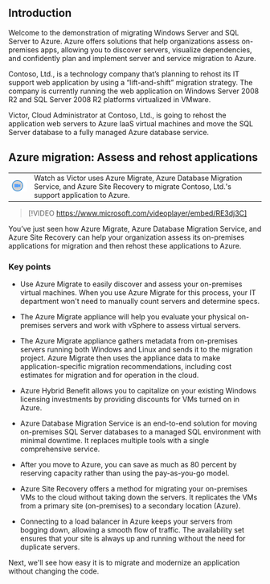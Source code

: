 ﻿## Introduction

Welcome to the demonstration of migrating Windows Server and SQL Server to Azure. Azure offers solutions that help organizations assess on-premises apps, allowing you to discover servers, visualize dependencies, and confidently plan and implement server and service migration to Azure.

Contoso, Ltd., is a technology company that’s planning to rehost its IT support web application by using a “lift-and-shift” migration strategy. The company is currently running the web application on Windows Server 2008 R2 and SQL Server 2008 R2 platforms virtualized in VMware.

Victor, Cloud Administrator at Contoso, Ltd., is going to rehost the application web servers to Azure IaaS virtual machines and move the SQL Server database to a fully managed Azure database service.

## Azure migration: Assess and rehost applications

|||
| :--- | :--- |
| ![Play video icon](../media/video-icon.png)| Watch as Victor uses Azure Migrate, Azure Database Migration Service, and Azure Site Recovery to migrate Contoso, Ltd.'s support application to Azure.|

>[!VIDEO https://www.microsoft.com/videoplayer/embed/RE3dj3C]

You’ve just seen how Azure Migrate, Azure Database Migration Service, and Azure Site Recovery can help your organization assess its on-premises applications for migration and then rehost these applications to Azure.

### Key points

- Use Azure Migrate to easily discover and assess your on-premises virtual machines. When you use Azure Migrate for this process, your IT department won't need to manually count servers and determine specs.

- The Azure Migrate appliance will help you evaluate your physical on-premises servers and work with vSphere to assess virtual servers.

- The Azure Migrate appliance gathers metadata from on-premises servers running both Windows and Linux and sends it to the migration project. Azure Migrate then uses the appliance data to make application-specific migration recommendations, including cost estimates for migration and for operation in the cloud.

- Azure Hybrid Benefit allows you to capitalize on your existing Windows licensing investments by providing discounts for VMs turned on in Azure.

- Azure Database Migration Service is an end-to-end solution for moving on-premises SQL Server databases to a managed SQL environment with minimal downtime. It replaces multiple tools with a single comprehensive service.

- After you move to Azure, you can save as much as 80 percent by reserving capacity rather than using the pay-as-you-go model.

- Azure Site Recovery offers a method for migrating your on-premises VMs to the cloud without taking down the servers. It replicates the VMs from a primary site (on-premises) to a secondary location (Azure).

- Connecting to a load balancer in Azure keeps your servers from bogging down, allowing a smooth flow of traffic. The availability set ensures that your site is always up and running without the need for duplicate servers.

Next, we'll see how easy it is to migrate and modernize an application without changing the code.
